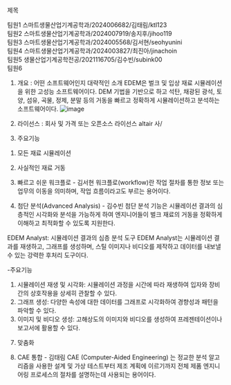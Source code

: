 
제목

팀원1 스마트생물산업기계공학과/2024006682/김태림/ktl123  
팀원2 스마트생물산업기계공학과/2024007919/송지후/jihoo119  
팀원3 스마트생물산업기계공학과/2024005568/김서현/seohyunini  
팀원4 스마트생물산업기계공학과/2024003827/최진아/jinachoin    
팀원5 생물산업기계공학전공/2021116705/김수빈/subink00  
팀원6 


1. 개요 : 어떤 소프트웨어인지 대략적인 소개
EDEM은 벌크 및 입상 재료 시뮬레이션을 위한 고성능 소프트웨어이다. DEM 기법을 기반으로 하고 석탄, 채광된 광석, 토양, 섬유, 곡물, 정제, 분말 등의 거동을 빠르고 정확하게 시뮬레이션하고 분석하는 소프트웨어이다.
![image](https://github.com/user-attachments/assets/41f32c5f-8e05-42c2-9224-2176281f5804)


2. 라이선스 : 회사 및 가격 또는 오픈소스 라이선스 
altair 사/

3. 주요기능


1) 모든 재료 시뮬레이션



2) 사실적인 재료 거동



3) 빠르고 쉬운 워크플로 - 김서현
   워크플로(workflow)란 작업 절차를 통한 정보 또는 업무의 이동을 의미하며, 작업 흐름이라고도 부르는 용어이다.



5) 첨단 분석(Advanced Analysis) - 김수빈
첨단 분석 기능은 시뮬레이션 결과의 심층적인 시각화와 분석을 가능하게 하여 엔지니어들이 벌크 재료의 거동을 정확하게 이해하고 최적화할 수 있도록 지원한다.

EDEM Analyst: 시뮬레이션 결과의 심층 분석 도구
EDEM Analyst는 시뮬레이션 결과를 재생하고, 그래프를 생성하며, 스틸 이미지나 비디오를 제작하고 데이터를 내보낼 수 있는 강력한 후처리 도구이다.

-주요기능
1. 시뮬레이션 재생 및 시각화: 시뮬레이션 과정을 시간에 따라 재생하여 입자와 장비 간의 상호작용을 상세히 관찰할 수 있다.
2. 그래프 생성: 다양한 속성에 대한 데이터를 그래프로 시각화하여 경향성과 패턴을 파악할 수 있다.
3. 이미지 및 비디오 생성: 고해상도의 이미지와 비디오를 생성하여 프레젠테이션이나 보고서에 활용할 수 있다.




7) 맞춤화



8) CAE 통합 - 김태림
   CAE (Computer-Aided Engineering)
는 정교한 분석 알고리즘을 사용한 설계 및 가상 테스트부터 제조 계획에 이르기까지 전체 제품 엔지니어링 프로세스의 절차를 설명하는데 사용되는 용어이다.
